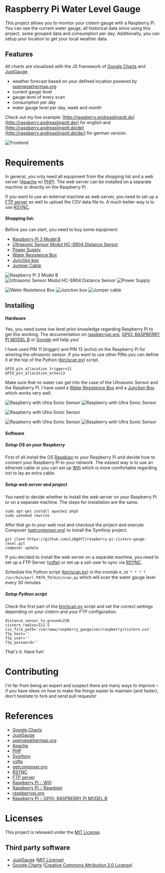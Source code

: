 # Raspberry Pi Water Level Gauge

This project allows you to monitor your cistern gauge with a Raspberry Pi.
You can see the current water gauge, all historical data
since using this project, some grouped data and consumption per day.
Additionally, you can setup your location to get your local weather data.

## Features

All charts are visualized with the JS framework of [Google Charts](https://developers.google.com/chart/) and [JustGauge](http://justgage.com/).

- weather forecast based on your defined location powered by [openweathermap.org](https://openweathermap.org)
- current gauge level
- gauge level of every scan
- consumption per day
- water gauge level per day, week and month

Check out my live example: [http://raspberry.andreaslingott.de](http://raspberry.andreaslingott.de/) for english and [http://raspberry.andreaslingott.de/de](http://raspberry.andreaslingott.de/de/) for german version.

![Frontend](docs/img/raspberry-pi-frontend.png)

# Requirements

In general, you only need all equipment from the shopping list and a web server ([Apache](https://httpd.apache.org/) w/ [PHP](http://php.net/manual/en/intro-whatis.php)). The web server can be installed on a separate machine or directly on the Raspberry Pi.

If you want to use an external machine as web server, you need to set up a [FTP server](https://en.wikipedia.org/wiki/File_Transfer_Protocol) as well to upload the CSV data file to.
A much better way is to use [RSYNC](https://en.wikipedia.org/wiki/Rsync).

#### Shopping list:
Before you can start, you need to buy some equipment.

- [Raspberry Pi 3 Model B](https://www.amazon.de/gp/product/B01CD5VC92/ref=as_li_tl?ie=UTF8&camp=1638&creative=6742&creativeASIN=B01CD5VC92&linkCode=as2&tag=andrblog-21&linkId=72c63eb215b1264d19123010fcb213c7)
- [Ultrasonic Sensor Modul HC-SR04 Distance Sensor](https://www.amazon.de/gp/product/B00R2U8HK6/ref=as_li_tl?ie=UTF8&camp=1638&creative=6742&creativeASIN=B00R2U8HK6&linkCode=as2&tag=andrblog-21&linkId=7788b16d79176f62aafe4ab0f6e0b68b)
- [Power Supply](https://www.amazon.de/gp/product/B01E75SB2C/ref=as_li_tl?ie=UTF8&camp=1638&creative=6742&creativeASIN=B01E75SB2C&linkCode=as2&tag=andrblog-21&linkId=3f62a7a5e0ee27436a43fc5f1dd4e859)
- [Water Resistence Box](https://www.amazon.de/gp/product/B00A0J1TJW/ref=as_li_tl?ie=UTF8&camp=1638&creative=6742&creativeASIN=B00A0J1TJW&linkCode=as2&tag=andrblog-21&linkId=3ed7559fa7ebd3af453ce37ffadcb240)
- [Junction box](https://www.amazon.de/Spelsberg-Abzweigdose-Mini-25-31090801/dp/B000UW5FLW/ref=as_li_ss_tl?ie=UTF8&qid=1501701150&sr=8-18&keywords=verbindungsdose&linkCode=ll1&tag=andrblog-21&linkId=00b928948c642e643d4713cab7ed16d4)
- [Jumper Cable](https://www.amazon.de/Aukru-jumper-wire-Steckbr%C3%BCcken-Drahtbr%C3%BCcken/dp/B00MWMEIF2/ref=as_li_ss_tl?ie=UTF8&qid=1501701409&sr=8-1&keywords=jumper+kabel+male+female&linkCode=ll1&tag=andrblog-21&linkId=fe54b88fbb1a0872d65caa5de9eea74d)

![Raspberry Pi 3 Model B](docs/img/raspberry.jpg)
![Ultrasonic Sensor Modul HC-SR04 Distance Sensor](docs/img/ultrasonic.jpg)
![Power Supply](docs/img/power.jpg)

![Water Resistence Box](docs/img/box.jpg)
![Junction box](docs/img/junctionbox.jpg)
![Jumper cable](docs/img/jumpercable.jpg)

## Installing

#### Hardware

Yes, you need some low level prior knowledge regarding Raspberry Pi to get this working.
The documentation on [raspberrypi.org](https://www.raspberrypi.org/help/), [GPIO: RASPBERRY PI MODEL B](https://www.raspberrypi.org/documentation/usage/gpio/README.md) or [Google](http://google.com) will help you!

I have used PIN 11 (trigger) and PIN 13 (echo) on the Raspberry Pi for wirering the ultrasonic sensor. If you want to use other PINs you can define it at the top of the Python ([bin/scan.py](bin/scan.py)) script.

    GPIO_pin_allocation_trigger=11
    GPIO_pin_allocation_echo=13
    
Make sure that no water can get into the case of the Ultrasonic Sensor and the Raspberry Pi. I have used a [Water Resistence Box](https://www.amazon.de/gp/product/B00A0J1TJW/ref=as_li_tl?ie=UTF8&camp=1638&creative=6742&creativeASIN=B00A0J1TJW&linkCode=as2&tag=andrblog-21&linkId=3ed7559fa7ebd3af453ce37ffadcb240) and a [Junction Box](https://www.amazon.de/Spelsberg-Abzweigdose-Mini-25-31090801/dp/B000UW5FLW/ref=as_li_ss_tl?ie=UTF8&qid=1501701150&sr=8-18&keywords=verbindungsdose&linkCode=ll1&tag=andrblog-21&linkId=00b928948c642e643d4713cab7ed16d4) which works very well.


![Raspberry with Ultra Sonic Sensor](docs/img/raspberry-pi-final5.jpg)
![Raspberry with Ultra Sonic Sensor](docs/img/raspberry-pi-final3.jpg)

![Raspberry with Ultra Sonic Sensor](docs/img/raspberry-pi-final6.jpg)

![Raspberry with Ultra Sonic Sensor](docs/img/raspberry-pi-final4.jpg)
![Raspberry with Ultra Sonic Sensor](docs/img/raspberry-pi-final2.jpg)

#### Software

##### Setup OS on your Raspberry

First of all install the OS [Raspbian](https://www.raspberrypi.org/downloads/raspbian/) to your Raspberry Pi and decide how to connect your Raspberry Pi to your network. The easiest way is to use an ethernet cable or you can set up [Wifi](https://www.raspberrypi.org/documentation/configuration/wireless/wireless-cli.md)  which is more comfortable regarding not to lay an extra cable.

##### Setup web server and project

You need to decide whether to install the web server on your Raspberry Pi or on a separate machine. The steps for installation are the same.

	sudo apt-get install apache2 php5
	sudo a2enmod rewrite
	
After that go to your web root and checkout the project and execute Composer ([getcomposer.org](https://getcomposer.org/download/)) to install the Symfony project.
	
	git clone https://github.com/LiNgOtT/raspberry-pi-cistern-gauge-level.git
	composer update

If you decided to install the web server on a separate machine, you need to set up a FTP Server ([vsftp](https://en.wikipedia.org/wiki/Vsftpd)) or set up a ssh user to sync via [RSYNC](https://en.wikipedia.org/wiki/Rsync).

Schedule the Python script ([bin/scan.py](bin/scan.py)) in the crontab `0,30 * * * * /usr/bin/perl PATH_TO/bin/scan.py` which will scan the water gauge level every 30 minutes.

##### Setup Python script
Check the first part of the [bin/scan.py](bin/scan.py) script and set the correct settings depending on your cistern and your FTP configuration.

	distance_sensor_to_ground=230
	cistern_radius=112.5
	csv_file_path='/var/www/raspberry_gauge/var/raspberry/cistern.csv'
	ftp_host=''
	ftp_user=''
	ftp_password=''

That's it. Have fun!

# Contributing
I'm far from being an expert and suspect there are many ways to improve – if you have ideas on how to make the things easier to maintain (and faster), don't hesitate to fork and send pull requests!

# References
- [Google Charts](https://developers.google.com/chart/)
- [JustGauge](http://justgage.com/)
- [openweathermap.org](https://openweathermap.org)
- [Apache](https://httpd.apache.org/)
- [PHP](http://php.net/manual/en/intro-whatis.php)
- [Symfony](http://symfony.com/)
- [vsftp](https://en.wikipedia.org/wiki/Vsftpd)
- [getcomposer.org](https://getcomposer.org/download/)
- [RSYNC](https://en.wikipedia.org/wiki/Rsync)
- [FTP server](https://en.wikipedia.org/wiki/File_Transfer_Protocol)
- [Raspberry Pi :: Wifi](https://www.raspberrypi.org/documentation/configuration/wireless/wireless-cli.md)
- [Raspberry Pi :: Raspbian](https://www.raspberrypi.org/downloads/raspbian/)
- [raspberrypi.org](https://www.raspberrypi.org/help/)
- [Raspberry Pi :: GPIO: RASPBERRY PI MODEL B](https://www.raspberrypi.org/documentation/usage/gpio/README.md)

# Licenses
This project is released under the [MIT License](https://opensource.org/licenses/mit-license.php).

## Third party software
- [JustGauge](http://justgage.com/) ([MIT License](https://opensource.org/licenses/mit-license.php))
- [Google Charts](https://developers.google.com/chart/) ([Creative Commons Attribution 3.0 License](http://creativecommons.org/licenses/by/3.0/)).
